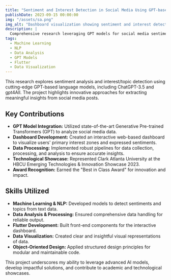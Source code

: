 ```yaml
---
title: "Sentiment and Interest Detection in Social Media Using GPT-based Large Language Models"
publishDate: 2023-09-15 00:00:00
img: "/assets/sa.png"
img_alt: "Dashboard visualization showing sentiment and interest detection insights."
description: |
  Comprehensive research leveraging GPT models for social media sentiment analysis and topic detection, presented at HBCU Emerging Technologies & Innovation Showcase 2023.
tags:
  - Machine Learning
  - NLP
  - Data Analysis
  - GPT Models
  - Flutter
  - Data Visualization
---
```


This research explores sentiment analysis and interest/topic detection using cutting-edge GPT-based language models, including ChatGPT-3.5 and gpt4All. The project highlights innovative approaches for extracting meaningful insights from social media posts.

## Key Contributions

- **GPT Model Integration:** Utilized state-of-the-art Generative Pre-trained Transformers (GPT) to analyze social media data.
- **Dashboard Development:** Created an interactive web-based dashboard to visualize users' primary interest zones and expressed sentiments.
- **Data Processing:** Implemented robust pipelines for data collection, processing, and analysis to ensure accurate insights.
- **Technological Showcase:** Represented Clark Atlanta University at the HBCU Emerging Technologies & Innovation Showcase 2023.
- **Award Recognition:** Earned the "Best in Class Award" for innovation and impact.

## Skills Utilized

- **Machine Learning & NLP:** Developed models to detect sentiments and topics from text data.
- **Data Analysis & Processing:** Ensured comprehensive data handling for reliable output.
- **Flutter Development:** Built front-end components for the interactive dashboard.
- **Data Visualization:** Created clear and insightful visual representations of data.
- **Object-Oriented Design:** Applied structured design principles for modular and maintainable code.

This project underscores my ability to leverage advanced AI models, develop impactful solutions, and contribute to academic and technological showcases.
